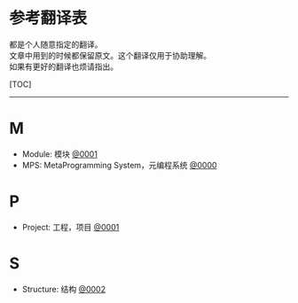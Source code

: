 # 参考翻译表

都是个人随意指定的翻译。  
文章中用到的时候都保留原文。这个翻译仅用于协助理解。  
如果有更好的翻译也烦请指出。
<!-- 刚刚开始写 0002 的我发现，现在恰好有三个开头就是 MPS，而且是按顺序的。 -->

[TOC]

---

# M

- <a id="module">Module</a>: 模块 [@0001](0001-Basics_Of_JetBrains_MPS.md)
- <a id="mps">MPS</a>: MetaProgramming System，元编程系统 [@0000](0000-Intro.md)

# P

- <a id="project">Project</a>: 工程，项目 [@0001](0001-Basics_Of_JetBrains_MPS.md)

# S

- <a id="structure">Structure</a>: 结构 [@0002](0002-Structure-Preparation.md)